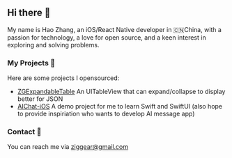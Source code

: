 ## Hi there 👋

My name is Hao Zhang, an iOS/React Native developer in 🇨🇳China, with a passion for technology, a love for open source, and a keen interest in exploring and solving problems.

### My Projects 📒

Here are some projects I opensourced:

- [ZGExpandableTable](https://github.com/ziggear/ZGExpandableTable/) An UITableView that can expand/collapse to display better for JSON
- [AIChat-iOS](https://github.com/ziggear/AIChat-iOS) A demo project for me to learn Swift and SwiftUI (also hope to provide inspiriation who wants to develop AI message app)

### Contact 📮

You can reach me via ziggear@gmail.com
